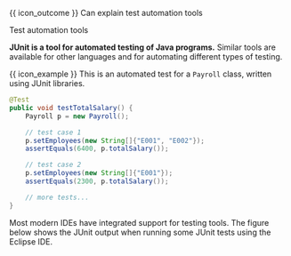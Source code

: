 <span id="prereqs"></span>

<span id="outcomes">{{ icon_outcome }} Can explain test automation tools</span>

<span id="title">Test automation tools</span>

<div id="body">

**JUnit is a tool for automated testing of Java programs.** Similar tools are available for other languages and for automating different types of testing.

<box>

{{ icon_example }} This is an automated test for a `Payroll` class, written using JUnit libraries.

```java
@Test
public void testTotalSalary() {
    Payroll p = new Payroll();

    // test case 1
    p.setEmployees(new String[]{"E001", "E002"});
    assertEquals(6400, p.totalSalary());

    // test case 2
    p.setEmployees(new String[]{"E001"});
    assertEquals(2300, p.totalSalary());

    // more tests...
}
```
</box>

Most modern IDEs have integrated support for testing tools. The figure below shows the JUnit output when running some JUnit tests using the Eclipse IDE.

<pic src="{{baseUrl}}/testing/testAutomation/tools/images/junit.png" height="190" />
<p/>

</div>

<div id="extras">
</div>

